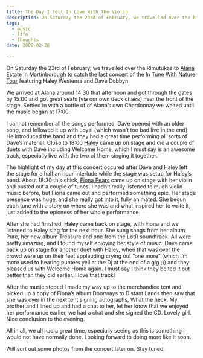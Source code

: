 ```yaml
---
title: The Day I Fell In Love With The Violin
description: On Saturday the 23rd of February, we travelled over the Rimutukas to Alana Estate in Martinborough to catch the last concert of the in tune with Nature tour featuring Haley Westenra and Dave Dobbyn.
tags:
  - music
  - life
  - thoughts
date: 2008-02-26

---
```


On Saturday the 23rd of February, we travelled over the Rimutukas to [Alana Estate](http://web.archive.org/web/20080413075801/http://www.alana.co.nz/) in [Martinborough](http://web.archive.org/web/20080413075801/http://www.toastmartinborough.co.nz/) to catch the last concert of the [In Tune With Nature Tour](http://web.archive.org/web/20080413075801/http://www.intunewithnature.co.nz/welcome.html) featuring Haley Westenra and Dave Dobbyn.

We arrived at Alana around 14:30 that afternoon and got through the gates by 15:00 and got great seats [via our own deck chairs] near the front of the stage. Settled in with a bottle of of Alana’s own Chardonnay we waited until the music began at 17:00.

I cannot remember all the songs performed, Dave opened with an older song, and followed it up with Loyal (which wasn’t too bad live in the end). He introduced the band and they had a great time performing all sorts of Dave’s material. Close to 18:00 [Haley](http://web.archive.org/web/20080413075801/http://www.hayleywestenra.com/) came up on stage and did a couple of duets with Dave including Welcome Home, which I must say is an awesome track, especially live with the two of them singing it together.

The highlight of my day at this concert occured after Dave and Haley left the stage for a half an hour interlude while the stage was setup for Haley’s band. About 18:30 this chick, [Fiona Pears](http://web.archive.org/web/20080413075801/http://www.fionapears.com/) came up on stage with her violin and busted out a couple of tunes. I hadn’t really listened to much violin music before, but Fiona came out and performed something epic. Her stage presence was huge, and she really got into it, fully animated. She begun each tune with a story on where she was and what inspired her to write it, just added to the epicness of her whole performance.

After she had finished, Haley came back on stage, with Fiona and we listened to Haley sing for the next hour. She sung songs from her album Pure, her new album Treasure and one from the LotR soundtrack. All were pretty amazing, and I found myself enjoying her style of music. Dave came back up on stage for another duet with Haley, when that was over the crowd were up on their feet applauding crying out “one more” (which I’m more used to hearing punters yell at the Dj at the end of a gig ;)) and they pleased us with Welcome Home again. I must say I think they belted it out better than they did earlier. I love that track!

After the music stoped I made my way up to the merchandice tent and picked up a copy of Fiona’s album Doorways to Distant Lands then saw that she was over in the next tent signing autographs, What the heck. My brother and I lined up and had a chat to her, let her know that we enjoyed her performance earlier, we had a chat and she signed the CD. Lovely girl. Nice conclusion to the evening.

All in all, we all had a great time, especially seeing as this is something I would not have normally done. Looking forward to doing more like it soon.

Will sort out some photos from the concert later on. Stay tuned.